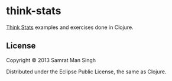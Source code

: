 # think-stats

[Think Stats](http://thinkstats.com) examples and exercises done in Clojure.

## License

Copyright © 2013 Samrat Man Singh

Distributed under the Eclipse Public License, the same as Clojure.
